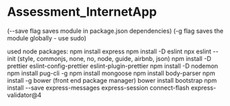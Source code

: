 # Assessment_InternetApp

(--save flag saves module in package.json dependencies)
(-g flag saves the module globally - use sudo)

used node packages:
npm install express
npm install -D eslint
npx eslint --init (style, commonjs, none, no, node, guide, airbnb, json)
npm install -D prettier eslint-config-prettier eslint-plugin-prettier
npm install -D nodemon
npm install pug-cli -g
npm install mongoose
npm install body-parser
npm install -g bower (front end package manager)
bower install bootstrap
npm install --save express-messages express-session connect-flash express-validator@4
